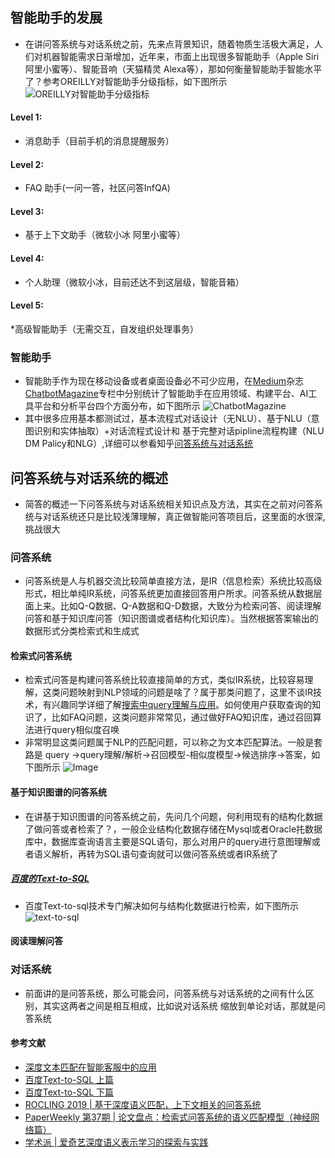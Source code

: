## 智能助手的发展
* 在讲问答系统与对话系统之前，先来点背景知识，随着物质生活极大满足，人们对机器智能需求日渐增加，近年来，市面上出现很多智能助手（Apple Siri 阿里小蜜等）、智能音响（天猫精灵 Alexa等），那如何衡量智能助手智能水平了？参考OREILLY对智能助手分级指标，如下图所示
![OREILLY对智能助手分级指标](https://s1.ax1x.com/2020/05/30/tMVGwR.png)

#### Level 1:
* 消息助手（目前手机的消息提醒服务）
#### Level 2: 
* FAQ 助手(一问一答，社区问答InfQA)
#### Level 3: 
* 基于上下文助手（微软小冰 阿里小蜜等）
#### Level 4: 
* 个人助理（微软小冰，目前还达不到这层级，智能音箱）
#### Level 5: 
*高级智能助手（无需交互，自发组织处理事务）

### 智能助手
* 智能助手作为现在移动设备或者桌面设备必不可少应用，在[Medium](https://medium.com/)杂志[ChatbotMagazine](https://chatbotsmagazine.com/)专栏中分别统计了智能助手在应用领域、构建平台、AI工具平台和分析平台四个方面分布，如下图所示
![ChatbotMagazine](https://s1.ax1x.com/2020/05/30/tMnp7j.png)
* 其中很多应用基本都测试过，基本流程式对话设计（无NLU）、基于NLU（意图识别和实体抽取）+对话流程式设计和 基于完整对话pipline流程构建（NLU DM Palicy和NLG）,详细可以参看知乎[问答系统与对话系统](https://zhuanlan.zhihu.com/p/93023782)

## 问答系统与对话系统的概述
* 简答的概述一下问答系统与对话系统相关知识点及方法，其实在之前对问答系统与对话系统还只是比较浅薄理解，真正做智能问答项目后，这里面的水很深,挑战很大
### 问答系统
* 问答系统是人与机器交流比较简单直接方法，是IR（信息检索）系统比较高级形式，相比单纯IR系统，问答系统更加直接回答用户所求。问答系统从数据层面上来。比如Q-Q数据、Q-A数据和Q-D数据，大致分为检索问答、阅读理解问答和基于知识库问答（知识图谱或者结构化知识库）。当然根据答案输出的数据形式分类检索式和生成式
#### 检索式问答系统
* 检索式问答是构建问答系统比较直接简单的方式，类似IR系统，比较容易理解，这类问题映射到NLP领域的问题是啥了？属于那类问题了，这里不谈IR技术，有兴趣同学详细了解[搜索中query理解与应用](https://mp.weixin.qq.com/s?__biz=MzU1NTMyOTI4Mw==&mid=2247499470&idx=1&sn=6a6e80673353fb485a854ed2cffc5dcb&chksm=fbd74ca2cca0c5b4fb0622140eb9fa3cd15c860d06b24a4c7fc37e8b3db614af8c4ad9cbe0d3&mpshare=1&scene=24&srcid=0525As77HwaBQIgBKDyZbSUL&sharer_sharetime=1590372296485&sharer_shareid=bb12138cbf7121360054152c6932a462&ascene=14&devicetype=android-29&version=27000e39&nettype=WIFI&abtest_cookie=AAACAA%3D%3D&lang=zh_CN&exportkey=A5L7ER3P75%2FoSgNkw4kLTmg%3D&pass_ticket=7KFoV70a5QT8nW7rQJgYUpRuhEusJtjYE75Syw%2Fh%2BwpN9uRoqgk7PY%2B1KTYYWzbk&wx_header=1)。如何使用户获取查询的知识了，比如FAQ问题，这类问题非常常见，通过做好FAQ知识库，通过召回算法进行query相似度召唤
* 非常明显这类问题属于NLP的匹配问题，可以称之为文本匹配算法。一般是套路是 query ->query理解/解析->召回模型-相似度模型->候选排序->答案，如下图所示
![Image](https://pic4.zhimg.com/80/v2-57e8b8acd12250618369ea73c527ddc8.png)


#### 基于知识图谱的问答系统
* 在讲基于知识图谱的问答系统之前，先问几个问题，何利用现有的结构化数据了做问答或者检索了？，一般企业结构化数据存储在Mysql或者Oracle扥数据库中，数据库查询语言主要是SQL语句，那么对用户的query进行意图理解或者语义解析，再转为SQL语句查询就可以做问答系统或者IR系统了
##### [百度的Text-to-SQL](https://mp.weixin.qq.com/s?__biz=MzUxNzk5MTU3OQ==&mid=2247487028&idx=1&sn=7b6767878b7f6b891fc69e408f248ef1&chksm=f98ef3c0cef97ad6bf7ab1e244131c1084d2bd44e41f7dbd45dfa2bde255822077c2352348e7&scene=21#wechat_redirect)
* 百度Text-to-sql技术专门解决如何与结构化数据进行检索，如下图所示
![text-to-sql](https://mmbiz.qpic.cn/mmbiz_png/uYIC4meJTZ1ibzoXCwJRS7QlR6Utmb5GIbKs1btFoLdpu8f154fwNGcke8pp0QrPf8ZI7CR4icx9jBhx87McxaicA/640?wx_fmt=png&tp=webp&wxfrom=5&wx_lazy=1&wx_co=1)
#### 阅读理解问答

### 对话系统
* 前面讲的是问答系统，那么可能会问，问答系统与对话系统的之间有什么区别，其实这两者之间是相互相成，比如说对话系统 缩放到单论对话，那就是问答系统


#### 参考文献
* [深度文本匹配在智能客服中的应用](https://blog.csdn.net/dQCFKyQDXYm3F8rB0/article/details/83353437)
* [百度Text-to-SQL 上篇](https://mp.weixin.qq.com/s?__biz=MzUxNzk5MTU3OQ==&mid=2247487028&idx=1&sn=7b6767878b7f6b891fc69e408f248ef1&chksm=f98ef3c0cef97ad6bf7ab1e244131c1084d2bd44e41f7dbd45dfa2bde255822077c2352348e7&scene=21#wechat_redirect)
* [百度Text-to-SQL 下篇](https://mp.weixin.qq.com/s/5lTLW5OOuRMo2zjbzMxr_Q)
* [ROCLING 2019 | 基于深度语义匹配，上下文相关的问答系统](https://mp.weixin.qq.com/s?__biz=MzU2MDkwMzEzNQ==&mid=2247485037&idx=1&sn=9464335e428a07238031e7227631fd52&chksm=fc01a0ddcb7629cb93d5e7a3a738da982aa896b4bc0ad24e737cd55a850852443e226264e4b8&mpshare=1&scene=24&srcid=0509LBUNEA7lcENDMXmCgFKm&sharer_sharetime=1589018672047&sharer_shareid=bb12138cbf7121360054152c6932a462&ascene=14&devicetype=android-29&version=27000e39&nettype=cmnet&abtest_cookie=AAACAA%3D%3D&lang=zh_CN&exportkey=AwHe29u2V1Kt9qmOHcPVT3A%3D&pass_ticket=Q26wC1JiLhUxREQ20ZPdIAnIPyJM1GuD35PGKJCzhGzTXXabOFUwEQEJwrKkCMbn&wx_header=1)
* [PaperWeekly 第37期 | 论文盘点：检索式问答系统的语义匹配模型（神经网络篇）](https://mp.weixin.qq.com/s?__biz=MzIwMTc4ODE0Mw==&mid=2247484629&idx=1&sn=20d73aaa6a2ec72a1dd702b3d92cd0ef&chksm=96e9db55a19e52435bad47d97e63f8c74b062a310c29d3e91c78d276756889a16803ca05cfb5&mpshare=1&scene=24&srcid=0415m3WYsko8xLW7SzaISYP0&sharer_sharetime=1586956486078&sharer_shareid=bb12138cbf7121360054152c6932a462&ascene=14&devicetype=android-29&version=27000e39&nettype=cmnet&abtest_cookie=AAACAA%3D%3D&lang=zh_CN&exportkey=Ax24NQGuNjqVPIHhsg8S4dM%3D&pass_ticket=Q26wC1JiLhUxREQ20ZPdIAnIPyJM1GuD35PGKJCzhGzTXXabOFUwEQEJwrKkCMbn&wx_header=1)
* [学术派 | 爱奇艺深度语义表示学习的探索与实践](https://mp.weixin.qq.com/s/YGBvWIENE9TASvb_t_Pebw)